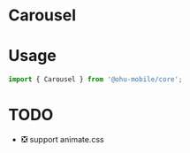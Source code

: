 # Carousel

# Usage

```js
import { Carousel } from '@ohu-mobile/core';
```


# TODO

+ ❎ support animate.css

